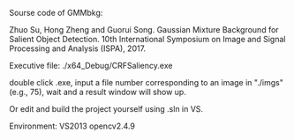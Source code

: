 Sourse code of GMMbkg:

Zhuo Su, Hong Zheng and Guorui Song. Gaussian Mixture Background for Salient Object Detection. 10th International Symposium on Image and Signal Processing and Analysis (ISPA), 2017. 

Executive file: ./x64_Debug/CRFSaliency.exe

double click .exe, input a file number corresponding to an image in "./imgs" (e.g., 75), wait and a result window will show up.

Or edit and build the project yourself using .sln in VS.

Environment:
VS2013
opencv2.4.9

